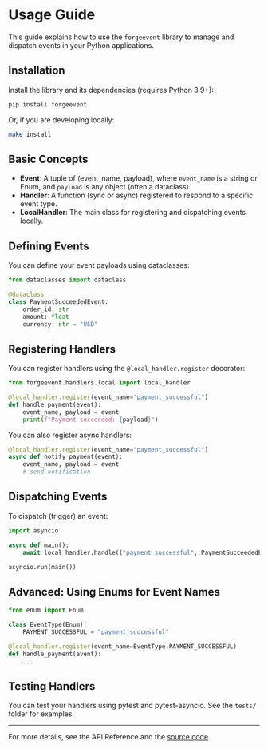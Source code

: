 # Usage Guide

This guide explains how to use the `forgeevent` library to manage and dispatch events in your Python applications.

## Installation

Install the library and its dependencies (requires Python 3.9+):

```bash
pip install forgeevent
```

Or, if you are developing locally:

```bash
make install
```

## Basic Concepts

- **Event**: A tuple of (event_name, payload), where `event_name` is a string or Enum, and `payload` is any object (often a dataclass).
- **Handler**: A function (sync or async) registered to respond to a specific event type.
- **LocalHandler**: The main class for registering and dispatching events locally.

## Defining Events

You can define your event payloads using dataclasses:

```python
from dataclasses import dataclass

@dataclass
class PaymentSucceededEvent:
    order_id: str
    amount: float
    currency: str = "USD"
```

## Registering Handlers

You can register handlers using the `@local_handler.register` decorator:

```python
from forgeevent.handlers.local import local_handler

@local_handler.register(event_name="payment_successful")
def handle_payment(event):
    event_name, payload = event
    print(f"Payment succeeded: {payload}")
```

You can also register async handlers:

```python
@local_handler.register(event_name="payment_successful")
async def notify_payment(event):
    event_name, payload = event
    # send notification
```

## Dispatching Events

To dispatch (trigger) an event:

```python
import asyncio

async def main():
    await local_handler.handle(("payment_successful", PaymentSucceededEvent(order_id="123", amount=100.0)))

asyncio.run(main())
```

## Advanced: Using Enums for Event Names

```python
from enum import Enum

class EventType(Enum):
    PAYMENT_SUCCESSFUL = "payment_successful"

@local_handler.register(event_name=EventType.PAYMENT_SUCCESSFUL)
def handle_payment(event):
    ...
```

## Testing Handlers

You can test your handlers using pytest and pytest-asyncio. See the `tests/` folder for examples.

---

For more details, see the API Reference and the [source code](https://github.com/landygg/forgeevent-py).
